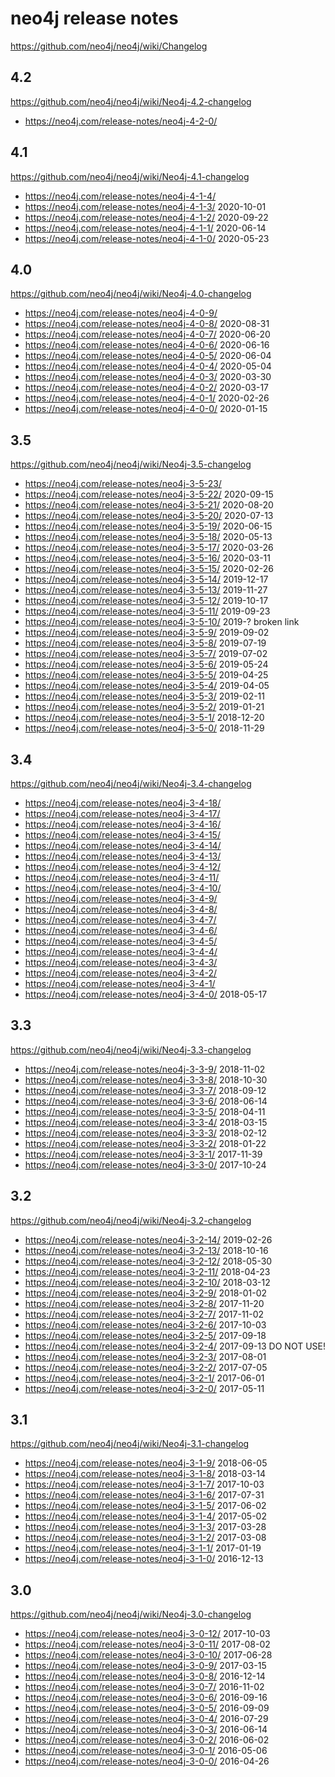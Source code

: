 # neo4j release notes

https://github.com/neo4j/neo4j/wiki/Changelog

## 4.2

https://github.com/neo4j/neo4j/wiki/Neo4j-4.2-changelog

+ https://neo4j.com/release-notes/neo4j-4-2-0/


## 4.1

https://github.com/neo4j/neo4j/wiki/Neo4j-4.1-changelog

+ https://neo4j.com/release-notes/neo4j-4-1-4/
+ https://neo4j.com/release-notes/neo4j-4-1-3/ 2020-10-01
+ https://neo4j.com/release-notes/neo4j-4-1-2/ 2020-09-22
+ https://neo4j.com/release-notes/neo4j-4-1-1/ 2020-06-14
+ https://neo4j.com/release-notes/neo4j-4-1-0/ 2020-05-23


## 4.0

https://github.com/neo4j/neo4j/wiki/Neo4j-4.0-changelog

+ https://neo4j.com/release-notes/neo4j-4-0-9/
+ https://neo4j.com/release-notes/neo4j-4-0-8/ 2020-08-31
+ https://neo4j.com/release-notes/neo4j-4-0-7/ 2020-06-20
+ https://neo4j.com/release-notes/neo4j-4-0-6/ 2020-06-16
+ https://neo4j.com/release-notes/neo4j-4-0-5/ 2020-06-04
+ https://neo4j.com/release-notes/neo4j-4-0-4/ 2020-05-04
+ https://neo4j.com/release-notes/neo4j-4-0-3/ 2020-03-30
+ https://neo4j.com/release-notes/neo4j-4-0-2/ 2020-03-17
+ https://neo4j.com/release-notes/neo4j-4-0-1/ 2020-02-26
+ https://neo4j.com/release-notes/neo4j-4-0-0/ 2020-01-15


## 3.5

https://github.com/neo4j/neo4j/wiki/Neo4j-3.5-changelog

+ https://neo4j.com/release-notes/neo4j-3-5-23/
+ https://neo4j.com/release-notes/neo4j-3-5-22/ 2020-09-15
+ https://neo4j.com/release-notes/neo4j-3-5-21/ 2020-08-20
+ https://neo4j.com/release-notes/neo4j-3-5-20/ 2020-07-13
+ https://neo4j.com/release-notes/neo4j-3-5-19/ 2020-06-15
+ https://neo4j.com/release-notes/neo4j-3-5-18/ 2020-05-13
+ https://neo4j.com/release-notes/neo4j-3-5-17/ 2020-03-26
+ https://neo4j.com/release-notes/neo4j-3-5-16/ 2020-03-11
+ https://neo4j.com/release-notes/neo4j-3-5-15/ 2020-02-26
+ https://neo4j.com/release-notes/neo4j-3-5-14/ 2019-12-17
+ https://neo4j.com/release-notes/neo4j-3-5-13/ 2019-11-27
+ https://neo4j.com/release-notes/neo4j-3-5-12/ 2019-10-17
+ https://neo4j.com/release-notes/neo4j-3-5-11/ 2019-09-23
+ https://neo4j.com/release-notes/neo4j-3-5-10/ 2019-?      broken link
+ https://neo4j.com/release-notes/neo4j-3-5-9/  2019-09-02
+ https://neo4j.com/release-notes/neo4j-3-5-8/  2019-07-19
+ https://neo4j.com/release-notes/neo4j-3-5-7/  2019-07-02
+ https://neo4j.com/release-notes/neo4j-3-5-6/  2019-05-24
+ https://neo4j.com/release-notes/neo4j-3-5-5/  2019-04-25
+ https://neo4j.com/release-notes/neo4j-3-5-4/  2019-04-05
+ https://neo4j.com/release-notes/neo4j-3-5-3/  2019-02-11
+ https://neo4j.com/release-notes/neo4j-3-5-2/  2019-01-21
+ https://neo4j.com/release-notes/neo4j-3-5-1/  2018-12-20
+ https://neo4j.com/release-notes/neo4j-3-5-0/  2018-11-29


## 3.4

https://github.com/neo4j/neo4j/wiki/Neo4j-3.4-changelog

+ https://neo4j.com/release-notes/neo4j-3-4-18/
+ https://neo4j.com/release-notes/neo4j-3-4-17/
+ https://neo4j.com/release-notes/neo4j-3-4-16/
+ https://neo4j.com/release-notes/neo4j-3-4-15/
+ https://neo4j.com/release-notes/neo4j-3-4-14/
+ https://neo4j.com/release-notes/neo4j-3-4-13/
+ https://neo4j.com/release-notes/neo4j-3-4-12/
+ https://neo4j.com/release-notes/neo4j-3-4-11/
+ https://neo4j.com/release-notes/neo4j-3-4-10/
+ https://neo4j.com/release-notes/neo4j-3-4-9/
+ https://neo4j.com/release-notes/neo4j-3-4-8/
+ https://neo4j.com/release-notes/neo4j-3-4-7/
+ https://neo4j.com/release-notes/neo4j-3-4-6/
+ https://neo4j.com/release-notes/neo4j-3-4-5/
+ https://neo4j.com/release-notes/neo4j-3-4-4/
+ https://neo4j.com/release-notes/neo4j-3-4-3/
+ https://neo4j.com/release-notes/neo4j-3-4-2/
+ https://neo4j.com/release-notes/neo4j-3-4-1/
+ https://neo4j.com/release-notes/neo4j-3-4-0/  2018-05-17


## 3.3

https://github.com/neo4j/neo4j/wiki/Neo4j-3.3-changelog

+ https://neo4j.com/release-notes/neo4j-3-3-9/   2018-11-02
+ https://neo4j.com/release-notes/neo4j-3-3-8/   2018-10-30
+ https://neo4j.com/release-notes/neo4j-3-3-7/   2018-09-12
+ https://neo4j.com/release-notes/neo4j-3-3-6/   2018-06-14
+ https://neo4j.com/release-notes/neo4j-3-3-5/   2018-04-11
+ https://neo4j.com/release-notes/neo4j-3-3-4/   2018-03-15
+ https://neo4j.com/release-notes/neo4j-3-3-3/   2018-02-12
+ https://neo4j.com/release-notes/neo4j-3-3-2/   2018-01-22
+ https://neo4j.com/release-notes/neo4j-3-3-1/   2017-11-39
+ https://neo4j.com/release-notes/neo4j-3-3-0/   2017-10-24


## 3.2

https://github.com/neo4j/neo4j/wiki/Neo4j-3.2-changelog

+ https://neo4j.com/release-notes/neo4j-3-2-14/ 2019-02-26
+ https://neo4j.com/release-notes/neo4j-3-2-13/ 2018-10-16
+ https://neo4j.com/release-notes/neo4j-3-2-12/ 2018-05-30
+ https://neo4j.com/release-notes/neo4j-3-2-11/ 2018-04-23
+ https://neo4j.com/release-notes/neo4j-3-2-10/ 2018-03-12
+ https://neo4j.com/release-notes/neo4j-3-2-9/  2018-01-02
+ https://neo4j.com/release-notes/neo4j-3-2-8/  2017-11-20
+ https://neo4j.com/release-notes/neo4j-3-2-7/  2017-11-02
+ https://neo4j.com/release-notes/neo4j-3-2-6/  2017-10-03
+ https://neo4j.com/release-notes/neo4j-3-2-5/  2017-09-18
+ https://neo4j.com/release-notes/neo4j-3-2-4/  2017-09-13 DO NOT USE!
+ https://neo4j.com/release-notes/neo4j-3-2-3/  2017-08-01
+ https://neo4j.com/release-notes/neo4j-3-2-2/  2017-07-05
+ https://neo4j.com/release-notes/neo4j-3-2-1/  2017-06-01
+ https://neo4j.com/release-notes/neo4j-3-2-0/  2017-05-11


## 3.1

https://github.com/neo4j/neo4j/wiki/Neo4j-3.1-changelog

+ https://neo4j.com/release-notes/neo4j-3-1-9/  2018-06-05
+ https://neo4j.com/release-notes/neo4j-3-1-8/  2018-03-14
+ https://neo4j.com/release-notes/neo4j-3-1-7/  2017-10-03
+ https://neo4j.com/release-notes/neo4j-3-1-6/  2017-07-31
+ https://neo4j.com/release-notes/neo4j-3-1-5/  2017-06-02
+ https://neo4j.com/release-notes/neo4j-3-1-4/  2017-05-02
+ https://neo4j.com/release-notes/neo4j-3-1-3/  2017-03-28
+ https://neo4j.com/release-notes/neo4j-3-1-2/  2017-03-08
+ https://neo4j.com/release-notes/neo4j-3-1-1/  2017-01-19
+ https://neo4j.com/release-notes/neo4j-3-1-0/  2016-12-13


## 3.0

https://github.com/neo4j/neo4j/wiki/Neo4j-3.0-changelog

+ https://neo4j.com/release-notes/neo4j-3-0-12/ 2017-10-03
+ https://neo4j.com/release-notes/neo4j-3-0-11/ 2017-08-02
+ https://neo4j.com/release-notes/neo4j-3-0-10/ 2017-06-28
+ https://neo4j.com/release-notes/neo4j-3-0-9/  2017-03-15
+ https://neo4j.com/release-notes/neo4j-3-0-8/  2016-12-14
+ https://neo4j.com/release-notes/neo4j-3-0-7/  2016-11-02
+ https://neo4j.com/release-notes/neo4j-3-0-6/  2016-09-16
+ https://neo4j.com/release-notes/neo4j-3-0-5/  2016-09-09
+ https://neo4j.com/release-notes/neo4j-3-0-4/  2016-07-29
+ https://neo4j.com/release-notes/neo4j-3-0-3/  2016-06-14
+ https://neo4j.com/release-notes/neo4j-3-0-2/  2016-06-02
+ https://neo4j.com/release-notes/neo4j-3-0-1/  2016-05-06
+ https://neo4j.com/release-notes/neo4j-3-0-0/  2016-04-26

